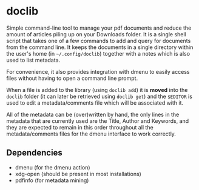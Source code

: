 # doclib

Simple command-line tool to manage your pdf documents and reduce the amount of articles piling up on your Downloads folder. It is a single shell script that takes one of a few commands to add and query for documents from the command line. It keeps the documents in a single directory within the user's home (in `~/.config/doclib`) together with a notes which is also used to list metadata.

For convenience, it also provides integration with dmenu to easily access files without having to open a command line prompt.

When a file is added to the library (using `doclib add`) it is **moved** into the `doclib` folder (it can later be retrieved using `doclib get`) and the `$EDITOR` is used to edit a metadata/comments file which will be associated with it.

All of the metadata can be (over)written by hand, the only lines in the metadata that are currently used are the Title, Author and Keywords, and they are expected to remain in this order throughout all the metadata/comments files for the dmenu interface to work correctly.

## Dependencies

 - dmenu (for the dmenu action)
 - xdg-open (should be present in most installations)
 - pdfinfo (for metadata mining)

